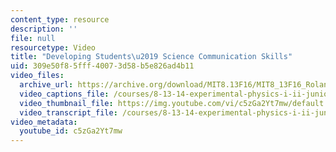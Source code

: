 ```yaml
---
content_type: resource
description: ''
file: null
resourcetype: Video
title: "Developing Students\u2019 Science Communication Skills"
uid: 309e50f8-5fff-4007-3d58-b5e826ad4b11
video_files:
  archive_url: https://archive.org/download/MIT8.13F16/MIT8_13F16_Roland_Science_Communication_Skills_300k.mp4
  video_captions_file: /courses/8-13-14-experimental-physics-i-ii-junior-lab-fall-2016-spring-2017/b750c721164c51ee9cdef9eea04cde45_3032016.vtt
  video_thumbnail_file: https://img.youtube.com/vi/c5zGa2Yt7mw/default.jpg
  video_transcript_file: /courses/8-13-14-experimental-physics-i-ii-junior-lab-fall-2016-spring-2017/e0866dfd2cb944d91cd828b6b09c03f5_3032016.pdf
video_metadata:
  youtube_id: c5zGa2Yt7mw
---
```

